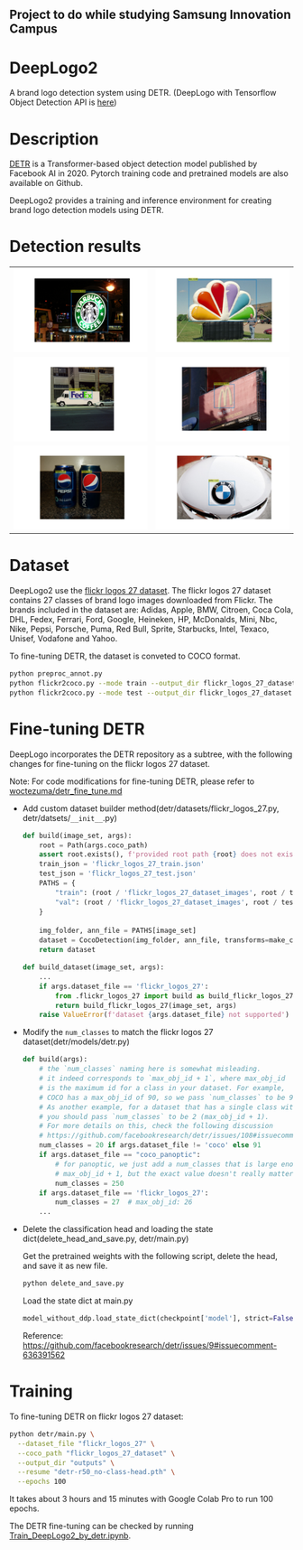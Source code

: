 ## Project to do while studying Samsung Innovation Campus

# DeepLogo2

A brand logo detection system using DETR.
(DeepLogo with Tensorflow Object Detection API is [here](https://github.com/satojkovic/DeepLogo))

# Description

[DETR](https://github.com/facebookresearch/detr) is a Transformer-based object detection model published by Facebook AI in 2020. Pytorch training code and pretrained models are also available on Github.

DeepLogo2 provides a training and inference environment for creating brand logo detection models using DETR.

# Detection results

|||
|---|---|
|![example1](detect_results/2818828296.jpg)|![example2](detect_results/2368653535.jpg)|
|![example3](detect_results/2459989055.jpg)|![example4](detect_results/2650126854.jpg)|
|![example5](detect_results/3154099645.jpg)|![example6](detect_results/4585454903.jpg)|

# Dataset

DeepLogo2 use the [flickr logos 27 dataset](http://image.ntua.gr/iva/datasets/flickr_logos/).
The flickr logos 27 dataset contains 27 classes of brand logo images downloaded from Flickr. The brands included in the dataset are: Adidas, Apple, BMW, Citroen, Coca Cola, DHL, Fedex, Ferrari, Ford, Google, Heineken, HP, McDonalds, Mini, Nbc, Nike, Pepsi, Porsche, Puma, Red Bull, Sprite, Starbucks, Intel, Texaco, Unisef, Vodafone and Yahoo.

To fine-tuning DETR, the dataset is conveted to COCO format.

```bash
python preproc_annot.py
python flickr2coco.py --mode train --output_dir flickr_logos_27_dataset
python flickr2coco.py --mode test --output_dir flickr_logos_27_dataset
```

# Fine-tuning DETR

DeepLogo incorporates the DETR repository as a subtree, with the following changes for fine-tuning on the flickr logos 27 dataset.

Note: For code modifications for fine-tuning DETR, please refer to [woctezuma/detr_fine_tune.md](https://gist.github.com/woctezuma/e9f8f9fe1737987351582e9441c46b5d)

* Add custom dataset builder method(detr/datasets/flickr_logos_27.py, detr/datsets/`__init__`.py)

    ```python
    def build(image_set, args):
        root = Path(args.coco_path)
        assert root.exists(), f'provided root path {root} does not exist'
        train_json = 'flickr_logos_27_train.json'
        test_json = 'flickr_logos_27_test.json'
        PATHS = {
            "train": (root / 'flickr_logos_27_dataset_images', root / train_json),
            "val": (root / 'flickr_logos_27_dataset_images', root / test_json),
        }

        img_folder, ann_file = PATHS[image_set]
        dataset = CocoDetection(img_folder, ann_file, transforms=make_coco_transforms(image_set), return_masks=args.masks)
        return dataset
    ```

    ```python
    def build_dataset(image_set, args):
        ...
        if args.dataset_file == 'flickr_logos_27':
            from .flickr_logos_27 import build as build_flickr_logos_27
            return build_flickr_logos_27(image_set, args)
        raise ValueError(f'dataset {args.dataset_file} not supported')
    ```

* Modify the `num_classes` to match the flickr logos 27 dataset(detr/models/detr.py)

    ```python
    def build(args):
        # the `num_classes` naming here is somewhat misleading.
        # it indeed corresponds to `max_obj_id + 1`, where max_obj_id
        # is the maximum id for a class in your dataset. For example,
        # COCO has a max_obj_id of 90, so we pass `num_classes` to be 91.
        # As another example, for a dataset that has a single class with id 1,
        # you should pass `num_classes` to be 2 (max_obj_id + 1).
        # For more details on this, check the following discussion
        # https://github.com/facebookresearch/detr/issues/108#issuecomment-650269223
        num_classes = 20 if args.dataset_file != 'coco' else 91
        if args.dataset_file == "coco_panoptic":
            # for panoptic, we just add a num_classes that is large enough to hold
            # max_obj_id + 1, but the exact value doesn't really matter
            num_classes = 250
        if args.dataset_file == 'flickr_logos_27':
            num_classes = 27  # max_obj_id: 26
        ...
    ```

* Delete the classification head and loading the state dict(delete_head_and_save.py, detr/main.py)

    Get the pretrained weights with the following script, delete the head, and save it as new file.

    ```bash
    python delete_and_save.py
    ```

    Load the state dict at main.py

    ```python
    model_without_ddp.load_state_dict(checkpoint['model'], strict=False)
    ```

    Reference: <https://github.com/facebookresearch/detr/issues/9#issuecomment-636391562>

# Training

To fine-tuning DETR on flickr logos 27 dataset:

```bash
python detr/main.py \
  --dataset_file "flickr_logos_27" \
  --coco_path "flickr_logos_27_dataset" \
  --output_dir "outputs" \
  --resume "detr-r50_no-class-head.pth" \
  --epochs 100
```

It takes about 3 hours and 15 minutes with Google Colab Pro to run 100 epochs.

The DETR fine-tuning can be checked by running [Train_DeepLogo2_by_detr.ipynb](https://github.com/satojkovic/DeepLogo2/blob/main/Train_DeepLogo2_by_detr.ipynb).
